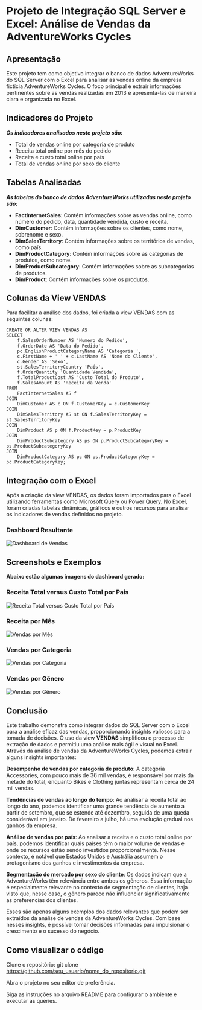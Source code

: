 # Projeto de Integração SQL Server e Excel: Análise de Vendas da AdventureWorks Cycles

## Apresentação

Este projeto tem como objetivo integrar o banco de dados AdventureWorks do SQL Server com o Excel para analisar as vendas online da empresa fictícia AdventureWorks Cycles. O foco principal é extrair informações pertinentes sobre as vendas realizadas em 2013 e apresentá-las de maneira clara e organizada no Excel.

## Indicadores do Projeto

***Os indicadores analisados neste projeto são:***
* Total de vendas online por categoria de produto
* Receita total online por mês do pedido
* Receita e custo total online por país
* Total de vendas online por sexo do cliente

## Tabelas Analisadas

***As tabelas do banco de dados AdventureWorks utilizadas neste projeto são:***
* **FactInternetSales**: Contém informações sobre as vendas online, como número do pedido, data, quantidade vendida, custo e receita.
* **DimCustomer**: Contém informações sobre os clientes, como nome, sobrenome e sexo.
* **DimSalesTerritory**: Contém informações sobre os territórios de vendas, como país.
* **DimProductCategory**: Contém informações sobre as categorias de produtos, como nome.
* **DimProductSubcategory**: Contém informações sobre as subcategorias de produtos.
* **DimProduct**: Contém informações sobre os produtos.

## Colunas da View VENDAS

Para facilitar a análise dos dados, foi criada a view VENDAS com as seguintes colunas:
```
CREATE OR ALTER VIEW VENDAS AS
SELECT
    f.SalesOrderNumber AS 'Numero do Pedido',
    f.OrderDate AS 'Data do Pedido',
    pc.EnglishProductCategoryName AS 'Categoria ',
    c.FirstName + ' ' + c.LastName AS 'Nome do Cliente',
    c.Gender AS 'Sexo',
    st.SalesTerritoryCountry 'País',
    f.OrderQuantity 'Quantidade Vendida',
    f.TotalProductCost AS 'Custo Total do Produto',
    f.SalesAmount AS 'Receita da Venda'
FROM
    FactInternetSales AS f
JOIN
    DimCustomer AS c ON f.CustomerKey = c.CustomerKey
JOIN
    DimSalesTerritory AS st ON f.SalesTerritoryKey = st.SalesTerritoryKey
JOIN
    DimProduct AS p ON f.ProductKey = p.ProductKey
JOIN
    DimProductSubcategory AS ps ON p.ProductSubcategoryKey = ps.ProductSubcategoryKey
JOIN
    DimProductCategory AS pc ON ps.ProductCategoryKey = pc.ProductCategoryKey;
```




## Integração com o Excel

Após a criação da view VENDAS, os dados foram importados para o Excel utilizando ferramentas como Microsoft Query ou Power Query. No Excel, foram criadas tabelas dinâmicas, gráficos e outros recursos para analisar os indicadores de vendas definidos no projeto.

### Dashboard Resultante

![Dashboard de Vendas](imagens/dashboard.PNG)

## Screenshots e Exemplos

**Abaixo estão algumas imagens do dashboard gerado:**

### Receita Total versus Custo Total por País

![Receita Total versus Custo Total por País](imagens/ReceitaXCusto.PNG)

### Receita por Mês

![Vendas por Mês](imagens/ReceitaByMes.PNG)

### Vendas por Categoria

![Vendas por Categoria](imagens/VendasByCategoria.PNG)

### Vendas por Gênero

![Vendas por Gênero](imagens/VendasByGenero.PNG)

## Conclusão

Este trabalho demonstra como integrar dados do SQL Server com o Excel para a análise eficaz das vendas, proporcionando insights valiosos para a tomada de decisões. O uso da view **VENDAS** simplificou o processo de extração de dados e permitiu uma análise mais ágil e visual no Excel.
Através da análise de vendas da AdventureWorks Cycles, podemos extrair alguns insights importantes:

**Desempenho de vendas por categoria de produto**: A categoria Accessories, com pouco mais de 36 mil vendas, é responsável por mais da metade do total, enquanto Bikes e Clothing juntas representam cerca de 24 mil vendas.

**Tendências de vendas ao longo do tempo**: Ao analisar a receita total ao longo do ano, podemos identificar uma grande tendência de aumento a partir de setembro, que se estende até dezembro, seguida de uma queda considerável em janeiro. De fevereiro a julho, há uma evolução gradual nos ganhos da empresa.

**Análise de vendas por país**: Ao analisar a receita e o custo total online por país, podemos identificar quais países têm o maior volume de vendas e onde os recursos estão sendo investidos proporcionalmente. Nesse contexto, é notável que Estados Unidos e Austrália assumem o protagonismo dos ganhos e investimentos da empresa.

**Segmentação do mercado por sexo do cliente**: Os dados indicam que a AdventureWorks têm relevância entre ambos os gêneros. Essa informação é especialmente relevante no contexto de segmentação de clientes, haja visto que, nesse caso, o gênero parece não influenciar significativamente as preferencias dos clientes.

Esses são apenas alguns exemplos dos dados relevantes que podem ser extraídos da análise de vendas da AdventureWorks Cycles. Com base nesses insights, é possível tomar decisões informadas para impulsionar o crescimento e o sucesso do negócio.

## Como visualizar o código
Clone o repositório:
git clone https://github.com/seu_usuario/nome_do_repositorio.git

Abra o projeto no seu editor de preferência.

Siga as instruções no arquivo README para configurar o ambiente e executar as queries.
